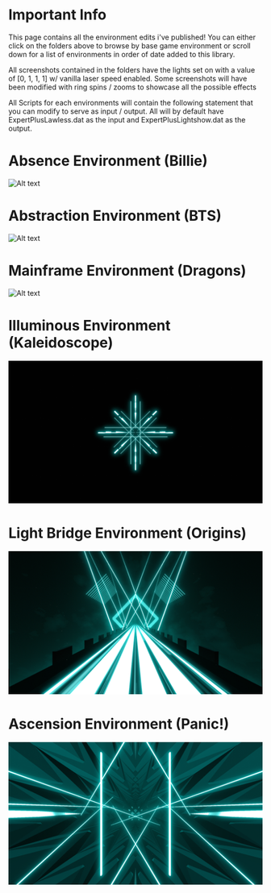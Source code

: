 # Important Info
This page contains all the environment edits i've published! You can either click on the folders above to browse by base game environment or scroll down for a list of environments in order of date added to this library.

All screenshots contained in the folders have the lights set on with a value of [0, 1, 1, 1] w/ vanilla laser speed enabled. Some screenshots will have been modified with ring spins / zooms to showcase all the possible effects

All Scripts for each environments will contain the following statement that you can modify to serve as input / output. All will by default have ExpertPlusLawless.dat as the input and ExpertPlusLightshow.dat as the output.

# Absence Environment (Billie)
![Alt text](https://github.com/Phoenix-BS/BSCEL/tree/main/Environments/Billie%20Platform/Absence%20(Billie))
# Abstraction Environment (BTS)
![Alt text](Abstraction.png)
# Mainframe Environment (Dragons)
![Alt text](Mainframe.png)
# Illuminous Environment (Kaleidoscope)
![Alt text](Illuminous.png)
# Light Bridge Environment (Origins)
![Alt text](<Light Bridge.png>)
# Ascension Environment (Panic!)
![Alt text](Ascension.png)